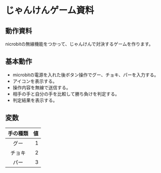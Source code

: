 # じゃんけんゲーム資料
## 動作資料
nicrobitの無線機能をつかって、じゃんけんで対決するゲームを作ります。
## 基本動作
- microbitの電源を入れた後ボタン操作でグー、チョキ、パーを入力する。
- アイコンを表示する。
- 操作内容を無線で送信する。
- 相手の手と自分の手を比較して勝ち負けを判定する。
- 判定結果を表示する。
## 変数

|手の種類|値|
|:--:|--:|
|グー|1|
|チョキ|2|
|パー|3|
